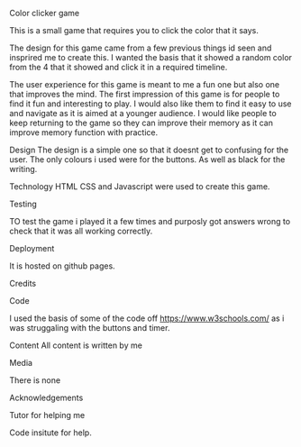 Color clicker game

This is a small game that requires you to click the color that it says.

The design for this game came from a few previous things id seen and insprired me to create this.
I wanted the basis that it showed a random color from the 4 that it showed and click it in a required timeline.


The user experience for this game is meant to me a fun one but also one that improves the mind. The first impression of this game is for people to find it fun and interesting to play. I would also like them to find it easy to use and navigate as it is aimed at a younger audience. I would like people to keep returning to the game so they can improve their memory as it can improve memory function with practice.

Design 
The design is a simple one so that it doesnt get to confusing for the user. The only colours i used were for the buttons. As well as black for the writing.

Technology
 HTML CSS and Javascript were used to create this game.
 
 Testing 
 
 TO test the game i played it a few times and purposly got answers wrong to check that it was all working correctly.
 
 Deployment 
 
 It is hosted on github pages.
 
 
 Credits 
 
 Code
  
 I used the basis of some of the code off https://www.w3schools.com/ as i was struggaling with the buttons and timer.
 
 Content 
 All content is written by me
 
 Media 
  
 There is none
  
  Acknowledgements 
  
  Tutor for helping me 
  
  Code insitute for help.
  
